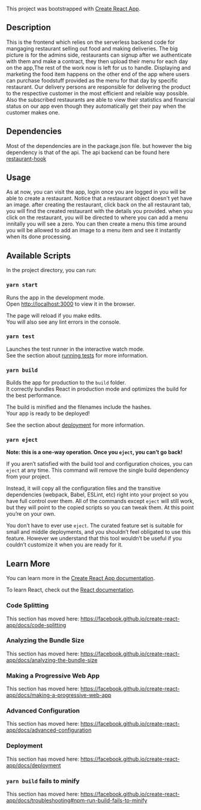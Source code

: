 This project was bootstrapped with [Create React App](https://github.com/facebook/create-react-app).
## Description
This is the frontend which relies on the serverless backend code for mangaging restaurant selling out food and making deliveries.
The big picture is for the admins side, restaurants can signup after we authenticate with them and make a contract, they then upload their menu for each day on the app,The rest of the work now is left for us to handle. Displaying and marketing the food item happens on the other end of the app where users can purchase foodstuff provided as the menu for that day by specific restaurant. Our delivery persons are responsible for delivering the product to the respective customer in the most efficient and relaible way possible. Also the subscribed restaurants are able to view their statistics and financial status on our app even though they automatically get their pay when the customer makes one.
## Dependencies
Most of the dependencies are in the package.json file. but however the big dependency is that of the api.
The api backend can be found here [restaurant-hook](https://github.com/fanyui/restaurant-hook)

## Usage
As at now, you can visit the app, login once you are logged in you will be able to create a restaurant. Notice that a restaurant object doesn't yet have an image. after creating the restaurant, click back on the all restaurant tab, you will find the created restaurant with the details you provided. when you click on the restaurant, you will be directed to where you can add a menu innitally you will see a zero. You can then create a menu this time around you will be allowed to add an image to a menu item and see it instantly when its done processing.
## Available Scripts

In the project directory, you can run:

### `yarn start`

Runs the app in the development mode.<br />
Open [http://localhost:3000](http://localhost:3000) to view it in the browser.

The page will reload if you make edits.<br />
You will also see any lint errors in the console.

### `yarn test`

Launches the test runner in the interactive watch mode.<br />
See the section about [running tests](https://facebook.github.io/create-react-app/docs/running-tests) for more information.

### `yarn build`

Builds the app for production to the `build` folder.<br />
It correctly bundles React in production mode and optimizes the build for the best performance.

The build is minified and the filenames include the hashes.<br />
Your app is ready to be deployed!

See the section about [deployment](https://facebook.github.io/create-react-app/docs/deployment) for more information.

### `yarn eject`

**Note: this is a one-way operation. Once you `eject`, you can’t go back!**

If you aren’t satisfied with the build tool and configuration choices, you can `eject` at any time. This command will remove the single build dependency from your project.

Instead, it will copy all the configuration files and the transitive dependencies (webpack, Babel, ESLint, etc) right into your project so you have full control over them. All of the commands except `eject` will still work, but they will point to the copied scripts so you can tweak them. At this point you’re on your own.

You don’t have to ever use `eject`. The curated feature set is suitable for small and middle deployments, and you shouldn’t feel obligated to use this feature. However we understand that this tool wouldn’t be useful if you couldn’t customize it when you are ready for it.

## Learn More

You can learn more in the [Create React App documentation](https://facebook.github.io/create-react-app/docs/getting-started).

To learn React, check out the [React documentation](https://reactjs.org/).

### Code Splitting

This section has moved here: https://facebook.github.io/create-react-app/docs/code-splitting

### Analyzing the Bundle Size

This section has moved here: https://facebook.github.io/create-react-app/docs/analyzing-the-bundle-size

### Making a Progressive Web App

This section has moved here: https://facebook.github.io/create-react-app/docs/making-a-progressive-web-app

### Advanced Configuration

This section has moved here: https://facebook.github.io/create-react-app/docs/advanced-configuration

### Deployment

This section has moved here: https://facebook.github.io/create-react-app/docs/deployment

### `yarn build` fails to minify

This section has moved here: https://facebook.github.io/create-react-app/docs/troubleshooting#npm-run-build-fails-to-minify

